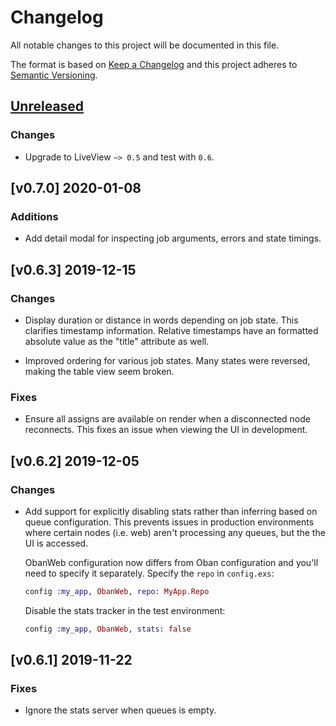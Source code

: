 # Changelog

All notable changes to this project will be documented in this file.

The format is based on [Keep a Changelog](http://keepachangelog.com/en/1.0.0/)
and this project adheres to [Semantic Versioning](http://semver.org/spec/v2.0.0.html).

## [Unreleased]

### Changes

- Upgrade to LiveView `~> 0.5` and test with `0.6`.

## [v0.7.0] 2020-01-08

### Additions

- Add detail modal for inspecting job arguments, errors and state timings.

## [v0.6.3] 2019-12-15

### Changes

- Display duration or distance in words depending on job state. This clarifies
  timestamp information. Relative timestamps have an formatted absolute value as
  the "title" attribute as well.

- Improved ordering for various job states. Many states were reversed, making
  the table view seem broken.

### Fixes

- Ensure all assigns are available on render when a disconnected node
  reconnects. This fixes an issue when viewing the UI in development.

## [v0.6.2] 2019-12-05

### Changes

- Add support for explicitly disabling stats rather than inferring based on
  queue configuration. This prevents issues in production environments where
  certain nodes (i.e. web) aren't processing any queues, but the the UI is
  accessed.

  ObanWeb configuration now differs from Oban configuration and you'll need to
  specify it separately. Specify the `repo` in `config.exs`:

  ```elixir
  config :my_app, ObanWeb, repo: MyApp.Repo
  ```

  Disable the stats tracker in the test environment:

  ```elixir
  config :my_app, ObanWeb, stats: false
  ```

## [v0.6.1] 2019-11-22

### Fixes

- Ignore the stats server when queues is empty.

[Unreleased]: https://github.com/sorentwo/oban_web/compare/v0.7.0...HEAD
[0.7.0]: https://github.com/sorentwo/oban_web/compare/v0.7.0...v0.6.3
[0.6.3]: https://github.com/sorentwo/oban_web/compare/v0.6.2...v0.6.3
[0.6.2]: https://github.com/sorentwo/oban_web/compare/v0.6.1...v0.6.2
[0.6.1]: https://github.com/sorentwo/oban_web/compare/v0.6.0...v0.6.1

